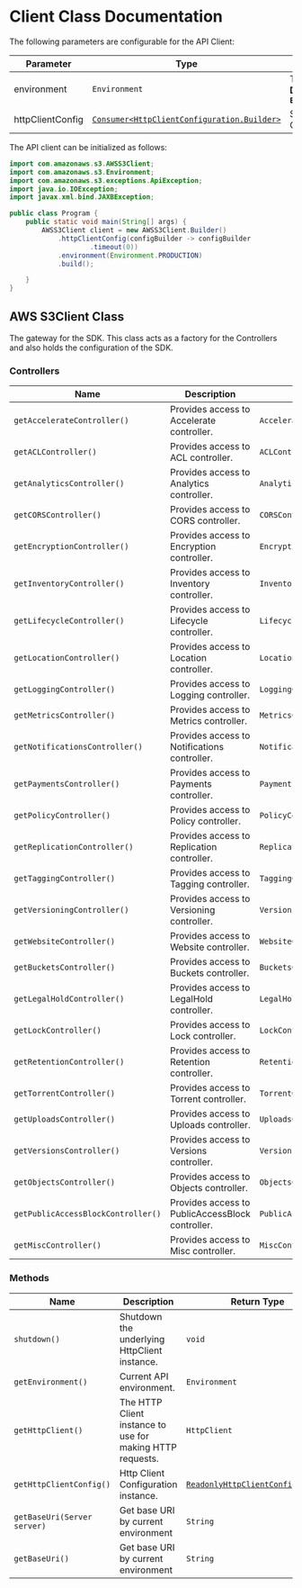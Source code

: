 
# Client Class Documentation

The following parameters are configurable for the API Client:

| Parameter | Type | Description |
|  --- | --- | --- |
| environment | `Environment` | The API environment. <br> **Default: `Environment.PRODUCTION`** |
| httpClientConfig | [`Consumer<HttpClientConfiguration.Builder>`](../doc/http-client-configuration-builder.md) | Set up Http Client Configuration instance. |

The API client can be initialized as follows:

```java
import com.amazonaws.s3.AWSS3Client;
import com.amazonaws.s3.Environment;
import com.amazonaws.s3.exceptions.ApiException;
import java.io.IOException;
import javax.xml.bind.JAXBException;

public class Program {
    public static void main(String[] args) {
        AWSS3Client client = new AWSS3Client.Builder()
            .httpClientConfig(configBuilder -> configBuilder
                    .timeout(0))
            .environment(Environment.PRODUCTION)
            .build();

    }
}
```

## AWS S3Client Class

The gateway for the SDK. This class acts as a factory for the Controllers and also holds the configuration of the SDK.

### Controllers

| Name | Description | Return Type |
|  --- | --- | --- |
| `getAccelerateController()` | Provides access to Accelerate controller. | `AccelerateController` |
| `getACLController()` | Provides access to ACL controller. | `ACLController` |
| `getAnalyticsController()` | Provides access to Analytics controller. | `AnalyticsController` |
| `getCORSController()` | Provides access to CORS controller. | `CORSController` |
| `getEncryptionController()` | Provides access to Encryption controller. | `EncryptionController` |
| `getInventoryController()` | Provides access to Inventory controller. | `InventoryController` |
| `getLifecycleController()` | Provides access to Lifecycle controller. | `LifecycleController` |
| `getLocationController()` | Provides access to Location controller. | `LocationController` |
| `getLoggingController()` | Provides access to Logging controller. | `LoggingController` |
| `getMetricsController()` | Provides access to Metrics controller. | `MetricsController` |
| `getNotificationsController()` | Provides access to Notifications controller. | `NotificationsController` |
| `getPaymentsController()` | Provides access to Payments controller. | `PaymentsController` |
| `getPolicyController()` | Provides access to Policy controller. | `PolicyController` |
| `getReplicationController()` | Provides access to Replication controller. | `ReplicationController` |
| `getTaggingController()` | Provides access to Tagging controller. | `TaggingController` |
| `getVersioningController()` | Provides access to Versioning controller. | `VersioningController` |
| `getWebsiteController()` | Provides access to Website controller. | `WebsiteController` |
| `getBucketsController()` | Provides access to Buckets controller. | `BucketsController` |
| `getLegalHoldController()` | Provides access to LegalHold controller. | `LegalHoldController` |
| `getLockController()` | Provides access to Lock controller. | `LockController` |
| `getRetentionController()` | Provides access to Retention controller. | `RetentionController` |
| `getTorrentController()` | Provides access to Torrent controller. | `TorrentController` |
| `getUploadsController()` | Provides access to Uploads controller. | `UploadsController` |
| `getVersionsController()` | Provides access to Versions controller. | `VersionsController` |
| `getObjectsController()` | Provides access to Objects controller. | `ObjectsController` |
| `getPublicAccessBlockController()` | Provides access to PublicAccessBlock controller. | `PublicAccessBlockController` |
| `getMiscController()` | Provides access to Misc controller. | `MiscController` |

### Methods

| Name | Description | Return Type |
|  --- | --- | --- |
| `shutdown()` | Shutdown the underlying HttpClient instance. | `void` |
| `getEnvironment()` | Current API environment. | `Environment` |
| `getHttpClient()` | The HTTP Client instance to use for making HTTP requests. | `HttpClient` |
| `getHttpClientConfig()` | Http Client Configuration instance. | [`ReadonlyHttpClientConfiguration`](../doc/http-client-configuration.md) |
| `getBaseUri(Server server)` | Get base URI by current environment | `String` |
| `getBaseUri()` | Get base URI by current environment | `String` |

